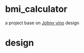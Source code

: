 # bmi_calculator

a project base on [Johny vino](https://dribbble.com/shots/5752906-Your-BMI-Calculator) design
# design 
![]()
